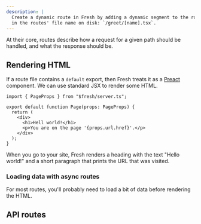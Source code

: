 ```yaml
---
description: |
  Create a dynamic route in Fresh by adding a dynamic segment to the route name
  in the routes' file name on disk: `/greet/[name].tsx`.
---
```


At their core, routes describe how a request for a given path should be handled,
and what the response should be.

## Rendering HTML

If a route file contains a `default` export, then Fresh treats it as a
[Preact](https://preactjs.com/) component. We can use standard JSX to render
some HTML.

```tsx routes/index.tsx
import { PageProps } from "$fresh/server.ts";

export default function Page(props: PageProps) {
  return (
    <div>
      <h1>Hell world!</h1>
      <p>You are on the page '{props.url.href}'.</p>
    </div>
  );
}
```

When you go to your site, Fresh renders a heading with the text "Hello world!"
and a short paragraph that prints the URL that was visited.

### Loading data with async routes

For most routes, you'll probably need to load a bit of data before rendering the
HTML.

## API routes
